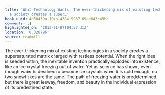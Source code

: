 ```yaml
---
title: 'What Technology Wants: The ever-thickening mix of existing technologies in
  a society creates a super…'
book_uuid: 4d38439a-10eb-4384-9937-69ae643c45bc
comments: []
highlighted_on: '2013-01-07T04:57:31Z'
location: '0.328796'
source: readmill
---
```


The ever-thickening mix of existing technologies in a society creates a supersaturated matrix charged with restless potential. When the right idea is seeded within, the inevitable invention practically explodes into existence, like an ice crystal freezing out of water. Yet as science has shown, even though water is destined to become ice crystals when it is cold enough, no two snowflakes are the same. The path of freezing water is predetermined, but there is great leeway, freedom, and beauty in the individual expression of its predestined state.